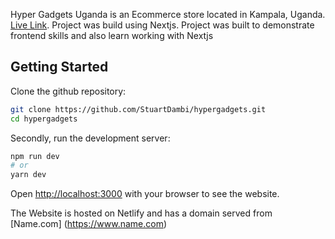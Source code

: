 Hyper Gadgets Uganda is an Ecommerce store located in Kampala, Uganda.
[Live Link](https://hypergadgets.tech). Project was build using Nextjs.
Project was built to demonstrate frontend skills and also learn working with Nextjs

## Getting Started

Clone the github repository:
```bash
git clone https://github.com/StuartDambi/hypergadgets.git
cd hypergadgets
```

Secondly, run the development server:

```bash
npm run dev
# or
yarn dev
```

Open [http://localhost:3000](http://localhost:3000) with your browser to see the website.

The Website is hosted on Netlify and has a domain served from [Name.com] (https://www.name.com)
